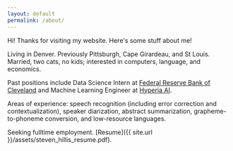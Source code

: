 ```yaml
---
layout: default
permalink: /about/
---
```


Hi! Thanks for visiting my website. Here's some stuff about me!

Living in Denver. Previously Pittsburgh, Cape Girardeau, and St Louis. 
Married, two cats, no kids; interested in computers, language, and economics.

Past positions include Data Science Intern at [Federal Reserve Bank of 
Cleveland](https://www.clevelandfed.org/) and Machine Learning Engineer at [Hyperia AI](https://hyperia.net/).

Areas of experience: speech recognition (including error correction and contextualization), speaker 
diarization, abstract summarization, grapheme-to-phoneme conversion, and low-resource languages.  

Seeking fulltime employment. [Resume]({{ site.url }}/assets/steven_hillis_resume.pdf).
